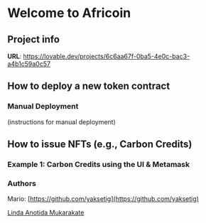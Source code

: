 # Welcome to Africoin


## Project info
**URL**: https://lovable.dev/projects/6c6aa67f-0ba5-4e0c-bac3-a4b1c59a0c57



## How to deploy a new token contract

### Manual Deployment
(instructions for manual deployment)


## How to issue NFTs (e.g., Carbon Credits)
### Example 1: Carbon Credits using the UI & Metamask


### Authors
Mario: [https://github.com/yaksetig](https://github.com/yaksetig)

[Linda Anotida Mukarakate](https://github.com/lindamatmuk)
